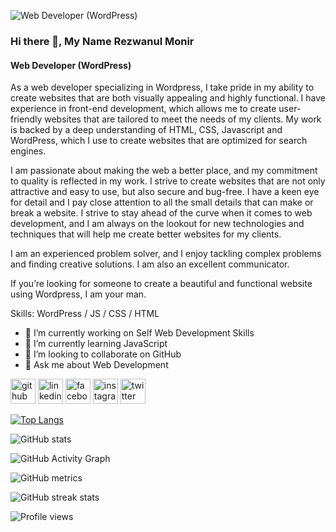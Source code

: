 ![Web Developer (WordPress)]([![image](https://user-images.githubusercontent.com/109182481/209053442-c94fb47e-e7b7-4253-a3d0-8ee19936d99a.png](https://media.licdn.com/dms/image/D5616AQF5CthflfoZXQ/profile-displaybackgroundimage-shrink_350_1400/0/1671680364770?e=1677110400&v=beta&t=S1j2gVl9ohiEgGxRd9ONvY_lDMNt45RmLZZAKmJmkQE))
)

### Hi there 👋, My Name Rezwanul Monir
#### Web Developer (WordPress)

As a web developer specializing in Wordpress, I take pride in my ability to create websites that are both visually appealing and highly functional. I have experience in front-end development, which allows me to create user-friendly websites that are tailored to meet the needs of my clients. My work is backed by a deep understanding of HTML, CSS, Javascript and WordPress, which I use to create websites that are optimized for search engines.

I am passionate about making the web a better place, and my commitment to quality is reflected in my work. I strive to create websites that are not only attractive and easy to use, but also secure and bug-free. I have a keen eye for detail and I pay close attention to all the small details that can make or break a website. I strive to stay ahead of the curve when it comes to web development, and I am always on the lookout for new technologies and techniques that will help me create better websites for my clients.

I am an experienced problem solver, and I enjoy tackling complex problems and finding creative solutions. I am also an excellent communicator.

If you’re looking for someone to create a beautiful and functional website using Wordpress, I am your man.

Skills: WordPress / JS / CSS / HTML

- 🔭 I’m currently working on Self Web Development Skills 
- 🌱 I’m currently learning JavaScript 
- 👯 I’m looking to collaborate on GitHub 
- 💬 Ask me about Web Development 


[<img src='https://cdn.jsdelivr.net/npm/simple-icons@3.0.1/icons/github.svg' alt='github' height='40'>](https://github.com/rezwanulmonir)  [<img src='https://cdn.jsdelivr.net/npm/simple-icons@3.0.1/icons/linkedin.svg' alt='linkedin' height='40'>](https://www.linkedin.com/in/rezwan08/)  [<img src='https://cdn.jsdelivr.net/npm/simple-icons@3.0.1/icons/facebook.svg' alt='facebook' height='40'>](https://www.facebook.com/Rezwan08)  [<img src='https://cdn.jsdelivr.net/npm/simple-icons@3.0.1/icons/instagram.svg' alt='instagram' height='40'>](https://www.instagram.com/rezwanmonir08/)  [<img src='https://cdn.jsdelivr.net/npm/simple-icons@3.0.1/icons/twitter.svg' alt='twitter' height='40'>](https://twitter.com/RezwanulMonir)  

[![Top Langs](https://github-readme-stats.vercel.app/api/top-langs/?username=rezwanulmonir)](https://github.com/anuraghazra/github-readme-stats)

![GitHub stats](https://github-readme-stats.vercel.app/api?username=rezwanulmonir&show_icons=true&count_private=true)  

![GitHub Activity Graph](https://activity-graph.herokuapp.com/graph?username=rezwanulmonir)  

![GitHub metrics](https://metrics.lecoq.io/rezwanulmonir)  

![GitHub streak stats](https://streak-stats.demolab.com/?user=rezwanulmonir)  

![Profile views](https://gpvc.arturio.dev/rezwanulmonir)  
